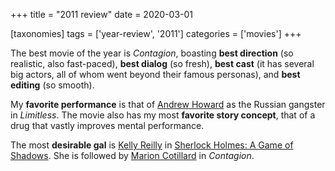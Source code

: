 +++
title = "2011 review"
date = 2020-03-01

[taxonomies]
tags = ['year-review', '2011']
categories = ['movies']
+++

The best movie of the year is *Contagion*,
boasting **best direction** (so realistic, also fast-paced),
**best dialog** (so fresh),
**best cast** (it has several big actors, all of whom went beyond their famous personas),
and **best editing** (so smooth).

My **favorite performance** is that of [Andrew Howard] as the Russian
gangster in *Limitless*. The movie also has my most **favorite story
concept**, that of a drug that vastly improves mental performance.

The most **desirable gal** is [Kelly Reilly] in [Sherlock Holmes: A Game
of Shadows]. She is followed by [Marion Cotillard] in *Contagion*.

[Marion Cotillard]: https://en.wikipedia.org/wiki/Marion_Cotillard
[Kelly Reilly]: http://en.wikipedia.org/wiki/Kelly_Reilly
[Sherlock Holmes: A Game of Shadows]: http://tshepang.net/sherlock-holmes-a-game-of-shadows
[Andrew Howard]: https://en.wikipedia.org/wiki/Andrew_Howard
